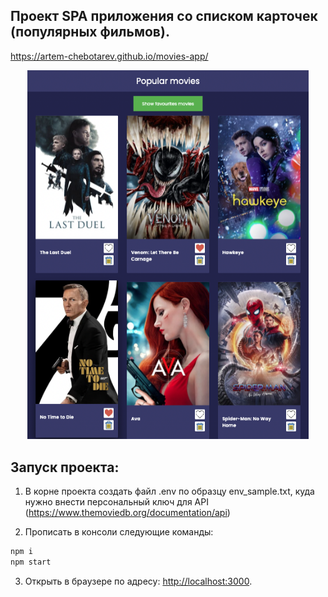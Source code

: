 ## Проект SPA приложения со списком карточек (популярных фильмов).

https://artem-chebotarev.github.io/movies-app/

<p align="center">
  <img src="home.png" width="450" alt="accessibility text">
</p>

## Запуск проекта: 

1) В корне проекта создать файл .env по образцу env_sample.txt, куда нужно внести персональный ключ для API (https://www.themoviedb.org/documentation/api)

2) Прописать в консоли следующие команды:

```bash
npm i
npm start
```


3) Открыть в браузере по адресу: [http://localhost:3000](http://localhost:3000).
